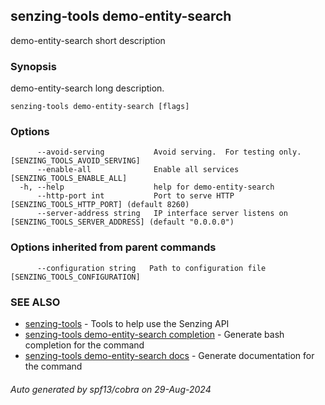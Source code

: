 ## senzing-tools demo-entity-search

demo-entity-search short description

### Synopsis


demo-entity-search long description.
    

```
senzing-tools demo-entity-search [flags]
```

### Options

```
      --avoid-serving           Avoid serving.  For testing only. [SENZING_TOOLS_AVOID_SERVING]
      --enable-all              Enable all services [SENZING_TOOLS_ENABLE_ALL]
  -h, --help                    help for demo-entity-search
      --http-port int           Port to serve HTTP [SENZING_TOOLS_HTTP_PORT] (default 8260)
      --server-address string   IP interface server listens on [SENZING_TOOLS_SERVER_ADDRESS] (default "0.0.0.0")
```

### Options inherited from parent commands

```
      --configuration string   Path to configuration file [SENZING_TOOLS_CONFIGURATION]
```

### SEE ALSO

* [senzing-tools](senzing-tools.md)	 - Tools to help use the Senzing API
* [senzing-tools demo-entity-search completion](senzing-tools_demo-entity-search_completion.md)	 - Generate bash completion for the command
* [senzing-tools demo-entity-search docs](senzing-tools_demo-entity-search_docs.md)	 - Generate documentation for the command

###### Auto generated by spf13/cobra on 29-Aug-2024

